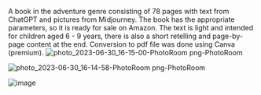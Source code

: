 A book in the adventure genre consisting of 78 pages with text from ChatGPT and pictures from Midjourney. The book has the appropriate parameters, so it is ready for sale on Amazon. The text is light and intended for children aged 6 - 9 years, there is also a short retelling and page-by-page content at the end. Conversion to pdf file was done using Canva (premium).
![photo_2023-06-30_16-15-00-PhotoRoom png-PhotoRoom](https://github.com/Andrewamebniy/Book-by-neural-networks/assets/133965159/a28e9053-c734-4da5-be66-e3efe042365b)


![photo_2023-06-30_16-14-58-PhotoRoom png-PhotoRoom](https://github.com/Andrewamebniy/Book-by-neural-networks/assets/133965159/d77f8d3b-f6f5-4234-a7ab-91346d76c3fd)


![image](https://github.com/Andrewamebniy/Book-by-neural-networks/assets/133965159/834e5d6d-7218-4762-9663-a61068aba0ea)

